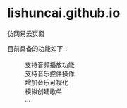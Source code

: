 # lishuncai.github.io
仿网易云页面
<dl>
  <dt>目前具备的功能如下：</dt><br>
  <dd>支持音频播放功能</dd>
  <dd>支持音乐控件操作</dd>
  <dd>增加音乐可视化</dd>
  <dd>模拟创建歌单</dd>
  <dd>...</dd>
</dl>
